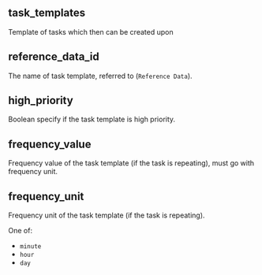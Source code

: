 ## task_templates

Template of tasks which then can be created upon

## reference_data_id

The name of task template, referred to (`Reference Data`).

## high_priority

Boolean specify if the task template is high priority.

## frequency_value

Frequency value of the task template (if the task is repeating), must go with frequency unit.

## frequency_unit

Frequency unit of the task template (if the task is repeating).

One of:
- `minute`
- `hour`
- `day`

